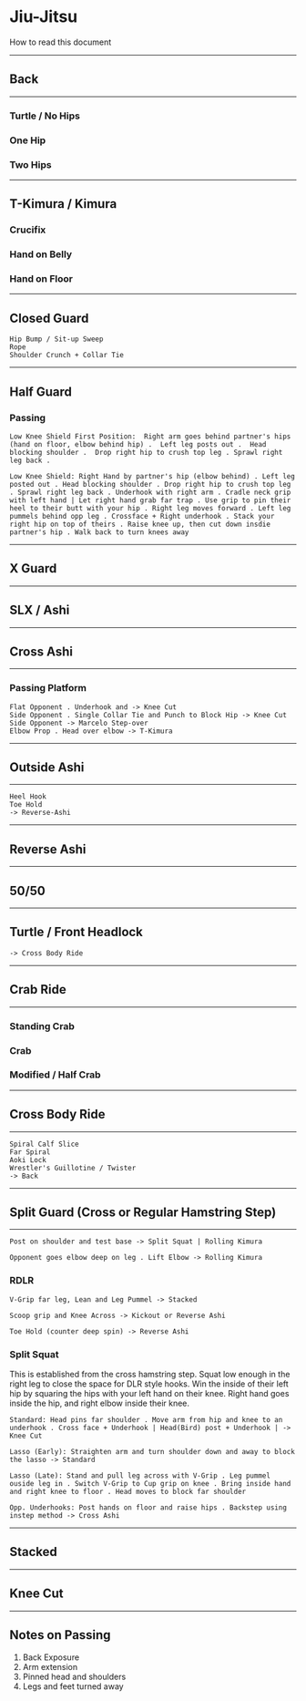 # Jiu-Jitsu

How to read this document

---

## Back

---

### Turtle / No Hips

### One Hip

### Two Hips

---

## T-Kimura / Kimura

### Crucifix

### Hand on Belly

### Hand on Floor

---

## Closed Guard

    Hip Bump / Sit-up Sweep
    Rope
    Shoulder Crunch + Collar Tie

---

## Half Guard

### Passing

    Low Knee Shield First Position:  Right arm goes behind partner's hips (hand on floor, elbow behind hip) .  Left leg posts out .  Head blocking shoulder .  Drop right hip to crush top leg . Sprawl right leg back . 
    
    Low Knee Shield: Right Hand by partner's hip (elbow behind) . Left leg posted out . Head blocking shoulder . Drop right hip to crush top leg . Sprawl right leg back . Underhook with right arm . Cradle neck grip with left hand | Let right hand grab far trap . Use grip to pin their heel to their butt with your hip . Right leg moves forward . Left leg pummels behind opp leg . Crossface + Right underhook . Stack your right hip on top of theirs . Raise knee up, then cut down insdie partner's hip . Walk back to turn knees away

---

## X Guard

---

## SLX / Ashi

---

## Cross Ashi

---

### Passing Platform

    Flat Opponent . Underhook and -> Knee Cut
    Side Opponent . Single Collar Tie and Punch to Block Hip -> Knee Cut
    Side Opponent -> Marcelo Step-over
    Elbow Prop . Head over elbow -> T-Kimura

---

## Outside Ashi

---

    Heel Hook
    Toe Hold
    -> Reverse-Ashi

---

## Reverse Ashi

---

## 50/50

---

## Turtle / Front Headlock

    -> Cross Body Ride

---

## Crab Ride

---

### Standing Crab

### Crab

### Modified / Half Crab

---

## Cross Body Ride

---

    Spiral Calf Slice
    Far Spiral
    Aoki Lock
    Wrestler's Guillotine / Twister
    -> Back

---

## Split Guard (Cross or Regular Hamstring Step)

---

    Post on shoulder and test base -> Split Squat | Rolling Kimura

    Opponent goes elbow deep on leg . Lift Elbow -> Rolling Kimura
### RDLR

    V-Grip far leg, Lean and Leg Pummel -> Stacked

    Scoop grip and Knee Across -> Kickout or Reverse Ashi

    Toe Hold (counter deep spin) -> Reverse Ashi

### Split Squat

This is established from the cross hamstring step.  Squat low enough in the right leg to close the space for DLR style hooks.  Win the inside of their left hip by squaring the hips with your left hand on their knee.  Right hand goes inside the hip, and right elbow inside their knee.
  
    Standard: Head pins far shoulder . Move arm from hip and knee to an underhook . Cross face + Underhook | Head(Bird) post + Underhook | -> Knee Cut

    Lasso (Early): Straighten arm and turn shoulder down and away to block the lasso -> Standard

    Lasso (Late): Stand and pull leg across with V-Grip . Leg pummel ouside leg in . Switch V-Grip to Cup grip on knee . Bring inside hand and right knee to floor . Head moves to block far shoulder

    Opp. Underhooks: Post hands on floor and raise hips . Backstep using instep method -> Cross Ashi

---

## Stacked

---

## Knee Cut

---

## Notes on Passing

1. Back Exposure
2. Arm extension
3. Pinned head and shoulders
4. Legs and feet turned away